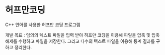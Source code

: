 # 허프만코딩

C++ 언어를 사용한 허프만 코딩 프로그램

개발 목표
: 임의의 텍스트 파일을 입력 받아 허프만 코딩을 이용해 파일을 압축 및 압축 해제를 수행하고 파일을 저장한다.
그리고 다수의 텍스트 파일을 이용해 통계 결과를 구하고 정리한다.
